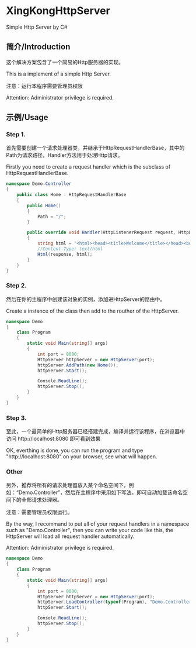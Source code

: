# XingKongHttpServer
Simple Http Server by C#
## 简介/Introduction
这个解决方案包含了一个简易的Http服务器的实现。

This is a implement of a simple Http Server.

注意：运行本程序需要管理员权限

Attention: Administrator privilege is required.

## 示例/Usage
### Step 1.

首先需要创建一个请求处理器类，并继承于HttpRequestHandlerBase，其中的Path为请求路径，Handler方法用于处理Http请求。

Firstly you need to create a request handler which is the subclass of HttpRequestHandlerBase.

```C#
namespace Demo.Controller
{
    public class Home : HttpRequestHandlerBase
    {
        public Home()
        {
            Path = "/";
        }

        public override void Handler(HttpListenerRequest request, HttpListenerResponse response)
        {
            string html = "<html><head><title>Welcome</title></head><body>Welcome to XingKongHttpServer</body></html>";
            //Content-Type: text/html
            Html(response, html);
        }
    }
}
```

### Step 2.

然后在你的主程序中创建该对象的实例，添加进HttpServer的路由中。

Create a instance of the class then add to the routher of the HttpServer.

```C#
namespace Demo
{
    class Program
    {
        static void Main(string[] args)
        {
            int port = 8080;
            HttpServer httpServer = new HttpServer(port);
            httpServer.AddPath(new Home());
            httpServer.Start();

            Console.ReadLine();
            httpServer.Stop();
        }
    }
}
```

### Step 3.

至此，一个最简单的Http服务器已经搭建完成，编译并运行该程序，在浏览器中访问 http://localhost:8080 即可看到效果

OK, everthing is done, you can run the program and type "http://localhost:8080" on your browser, see what will happen.

### Other

另外，推荐将所有的请求处理器放入某个命名空间下，例如：“Demo.Controller”，然后在主程序中采用如下写法，即可自动加载该命名空间下的全部请求处理器。

注意：需要管理员权限运行。

By the way, I recommand to put all of your request handlers in a namespace such as "Demo.Controller", then you can write your code like this, the HttpServer will load all request handler automatically.

Attention: Administrator privilege is required.

```C#
namespace Demo
{
    class Program
    {
        static void Main(string[] args)
        {
            int port = 8080;
            HttpServer httpServer = new HttpServer(port);
            httpServer.LoadController(typeof(Program), "Demo.Controller");
            httpServer.Start();

            Console.ReadLine();
            httpServer.Stop();
        }
    }
}

```
